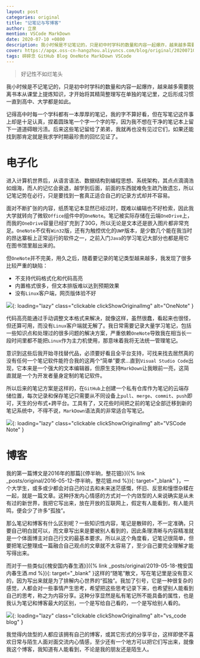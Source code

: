 ```yaml
---
layout: post
categories: original
title: "记笔记与写博客"
author: 立泉
mention: VSCode MarkDown
date: 2020-07-10 +0800
description: 我小时候是不记笔记的，只是初中时学科的数量和内容一起爆炸，越来越多需要脱离书本从课堂上提炼知识，才开始将其整理精简写在单独的笔记里，之后形成习惯一直到高中、大学都是如此。
cover: https://apqx.oss-cn-hangzhou.aliyuncs.com/blog/original/20200710/note_vscode.webp
tags: 碎碎念 GitHub Blog OneNote MarkDown VSCode
---
```


> 好记性不如烂笔头

我小时候是不记笔记的，只是初中时学科的数量和内容一起爆炸，越来越多需要脱离书本从课堂上提炼知识，才开始将其精简整理写在单独的笔记里，之后形成习惯一直到高中、大学都是如此。

记得高中时每一个学科都有一本厚厚的笔记，我的字不算好看，但在写笔记这件事上却是十足认真，捏着圆珠笔一个字一个字的写，因为我不想在干净的笔记本上留下一道道碍眼污渍。后来这些笔记留给了弟弟，我就再也没有见过它们，如果还能找到那肯定就是我求学时期最珍贵的回忆见证了。

# 电子化

进入计算机世界后，从语言语法、数据结构到编程思想、系统架构，其点点滴滴浩如烟海，而人的记忆会衰退，越学到后面，前面的东西就难免生疏乃致遗忘，所以记笔记势在必行，只是要找到一套真正适合自己的记录方式却并不容易。

面对不断扩张的内容，纸质笔记本显然已经过时，既难以编辑也不好检索，因此我大学就转向了微软`Office`组件中的`OneNote`。笔记被实际存储在云端`OneDrive`上，而我的`OneDrive`容量已经扩充到了30G，所以无论是文本还是嵌入图片都非常充足。`OneNote`不仅有`Win32`版，还有为触控优化的`UWP`版本，是少数几个能在我当时的昂达寨板上正常运行的软件之一，之前入门`Java`的学习笔记大部分也都是用它在图书馆里敲出来的。

但`OneNote`并不完美，用久之后，随着要记录的笔记类型越来越多，我发现了很多比较严重的缺陷：

* 不支持代码格式化和代码高亮
* 内置格式很多，但文本排版难以达到预期效果
* 没有`Linux`客户端，网页版体验不好

![](https://apqx.oss-cn-hangzhou.aliyuncs.com/blog/original/20200710/note_onenote.webp){: loading="lazy" class="clickable clickShowOriginalImg" alt="OneNote" }

代码高亮能通过手动调整文本格式来解决，就像这样，虽然很蠢，看起来也很怪，但还算可用，而没有`Linux`客户端就无解了。我日常需要记录大量学习笔记，包括一些知识点和处理过的很多问题的解决方案，严重依赖`OneNote`导致我在相当长一段时间里都不能把`Linux`作为主力机使用，那意味着我将无法统一管理笔记。

意识到这些后我开始寻找替代品，必须要好看且全平台支持，可找来找去居然真的没有任何一个笔记软件能符合我的这两个“简单”要求...直到`Visual Studio Code`出现，它本来是一个强大的文本编辑器，但原生支持`MarkDown`让我眼前一亮，这简直就是一个为开发者量身定制的笔记软件。

所以后来的笔记方案是这样的，在`GitHub`上创建一个私有仓库作为笔记的云端存储位置，每次记录和保存笔记只需要从不同设备上`pull`、`merge`、`commit`、`push`即可，天生的分布式+跨平台。工具有了，又花些时间把之前的笔记全部迁移到新的笔记系统中，不得不说，`MarkDown`语法真的非常适合写笔记。

![](https://apqx.oss-cn-hangzhou.aliyuncs.com/blog/original/20200710/note_vscode.webp){: loading="lazy" class="clickable clickShowOriginalImg" alt="VSCode Note" }

# 博客

我的第一篇博文是2016年的那篇[《停半晌，整花钿》]({% link _posts/original/2016-05-12-停半晌，整花钿.md %}){: target="_blank" }，一个大学生，或多或少都会对自己的过去和未来迷茫感慨，怀旧、反思和憧憬杂糅在一起，就是一篇文章。这种抒发内心情感的方式对一个内敛型的人来说确实是从未有过的新世界，我把它写出来，放在开放的互联网上，假定有人能看到，有人能共鸣，便会少了许多“孤独”。

那么笔记和博客有什么区别呢？一些知识性内容，笔记是散碎的，不一定准确，只要自己明白就可以，而文章写出来是要被别人看到的，因此条理清晰与内容精准就是一个体面博主对自己行文的最基本要求。所以从这个角度看，记笔记很简单，但要把笔记整理成一篇融合自己观点的文章就不太容易了，至少自己要完全理解才能写得出来。

而对于一些类似[《槐安国内春生酒》]({% link _posts/original/2019-05-18-槐安国内春生酒.md %}){: target="_blank" }这样的“随笔”散文，写在笔记里是没有意义的，因为写出来就是为了排解内心世界的“孤独”。我加了引号，它是一种很复杂的感觉，人都会对一些事情产生思考，希望把这些思考记录下来，也希望别人能看到自己的思考，称之为内容分享。这种分享显然是私有笔记所不能具备的属性，也是我认为笔记和博客最大的区别，一个是写给自己看的，一个是写给别人看的。

![](https://apqx.oss-cn-hangzhou.aliyuncs.com/blog/original/20200710/blog_vscode.webp){: loading="lazy" class="clickable clickShowOriginalImg" alt="vs_code blog" }

我觉得内敛型的人都应该拥有自己的博客，或其它形式的分享平台，这样即使不喜欢日常与陌生人面对面交流内心情感，至少还有一个地方可以把它们写出来，就像我这个博客，我知道有人能看到，不论是我的朋友还是陌生人。